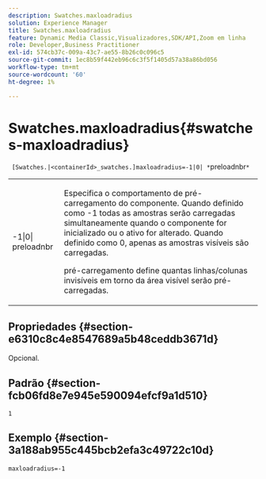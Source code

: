 ```yaml
---
description: Swatches.maxloadradius
solution: Experience Manager
title: Swatches.maxloadradius
feature: Dynamic Media Classic,Visualizadores,SDK/API,Zoom em linha
role: Developer,Business Practitioner
exl-id: 574cb37c-009a-43c7-ae55-8b26c0c096c5
source-git-commit: 1ec8b59f442eb96c6c3f5f1405d57a38a86bd056
workflow-type: tm+mt
source-wordcount: '60'
ht-degree: 1%

---
```


# Swatches.maxloadradius{#swatches-maxloadradius}

` [Swatches.|<containerId>_swatches.]maxloadradius=-1|0| *`preloadnbr`*`

<table id="table_4A27394B6B4347D69CAC5A59EE0FBC6F"> 
 <tbody> 
  <tr> 
   <td colname="col1"> <p><span class="codeph"> -1|0|<span class="varname"> preloadnbr</span></span> </p> </td> 
   <td colname="col2"> <p> Especifica o comportamento de pré-carregamento do componente. Quando definido como <span class="codeph"> -1</span> todas as amostras serão carregadas simultaneamente quando o componente for inicializado ou o ativo for alterado. Quando definido como <span class="codeph"> 0</span>, apenas as amostras visíveis são carregadas. </p> <p><span class="codeph"> <span class="varname"> </span></span> pré-carregamento define quantas linhas/colunas invisíveis em torno da área visível serão pré-carregadas. </p> </td> 
  </tr> 
 </tbody> 
</table>

## Propriedades {#section-e6310c8c4e8547689a5b48ceddb3671d}

Opcional.

## Padrão {#section-fcb06fd8e7e945e590094efcf9a1d510}

`1`

## Exemplo {#section-3a188ab955c445bcb2efa3c49722c10d}

`maxloadradius=-1`

